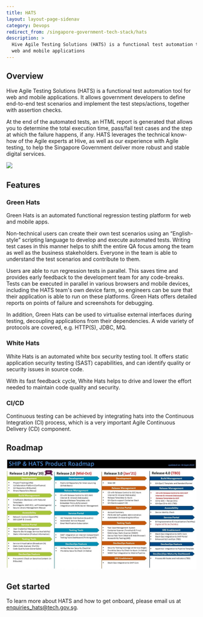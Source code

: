 ```yaml
---
title: HATS
layout: layout-page-sidenav
category: Devops
redirect_from: /singapore-government-tech-stack/hats
description: >
  Hive Agile Testing Solutions (HATS) is a functional test automation tool for
  web and mobile applications
---
```


## Overview

Hive Agile Testing Solutions (HATS) is a functional test automation tool for web and mobile applications. It allows government developers to define end-to-end test scenarios and implement the test steps/actions, together with assertion checks.

At the end of the automated tests, an HTML report is generated that allows you to determine the total execution time, pass/fail test cases and the step at which the failure happens, if any. HATS leverages the technical know-how of the Agile experts at Hive, as well as our experience with Agile testing, to help the Singapore Government deliver more robust and stable digital services.

![](https://d3uzjhjcl6zsbz.cloudfront.net/hats.png)

## Features

### Green Hats

Green Hats is an automated functional regression testing platform for web and mobile apps.

Non-technical users can create their own test scenarios using an “English-style” scripting language to develop and execute automated tests. Writing test cases in this manner helps to shift the entire QA focus among the team as well as the business stakeholders. Everyone in the team is able to understand the test scenarios and contribute to them.

Users are able to run regression tests in parallel. This saves time and provides early feedback to the development team for any code-breaks. Tests can be executed in parallel in various browsers and mobile devices, including the HATS team's own device farm, so engineers can be sure that their application is able to run on these platforms. Green Hats offers detailed reports on points of failure and screenshots for debugging.

In addition, Green Hats can be used to virtualise external interfaces during testing, decoupling applications from their dependencies. A wide variety of protocols are covered, e.g. HTTP(S), JDBC, MQ.

### White Hats

White Hats is an automated white box security testing tool. It offers static application security testing (SAST) capabilities, and can identify quality or security issues in source code.

With its fast feedback cycle, White Hats helps to drive and lower the effort needed to maintain code quality and security.

### CI/CD

Continuous testing can be achieved by integrating hats into the Continuous Integration (CI) process, which is a very important Agile Continuous Delivery (CD) component.

## Roadmap

![ship and hats roadmap](/assets/img/SHIP-HATS-Product-Roadmap-18-9-2020.jpg)

## Get started

To learn more about HATS and how to get onboard, please email us at enquiries_hats@tech.gov.sg.
